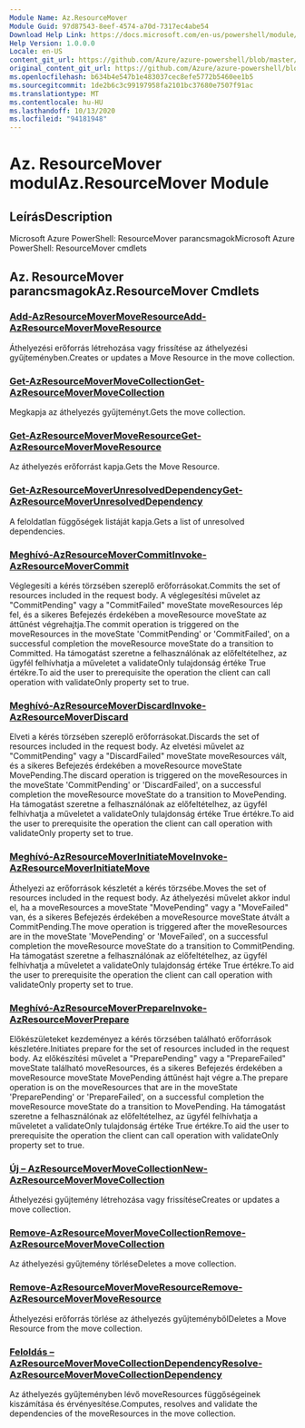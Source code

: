 ```yaml
---
Module Name: Az.ResourceMover
Module Guid: 97d87543-8eef-4574-a70d-7317ec4abe54
Download Help Link: https://docs.microsoft.com/en-us/powershell/module/az.resourcemover
Help Version: 1.0.0.0
Locale: en-US
content_git_url: https://github.com/Azure/azure-powershell/blob/master/src/ResourceMover/help/Az.ResourceMover.md
original_content_git_url: https://github.com/Azure/azure-powershell/blob/master/src/ResourceMover/help/Az.ResourceMover.md
ms.openlocfilehash: b634b4e547b1e483037cec8efe5772b5460ee1b5
ms.sourcegitcommit: 1de2b6c3c99197958fa2101bc37680e7507f91ac
ms.translationtype: MT
ms.contentlocale: hu-HU
ms.lasthandoff: 10/13/2020
ms.locfileid: "94181948"
---
```

# <span data-ttu-id="e39a7-101">Az. ResourceMover modul</span><span class="sxs-lookup"><span data-stu-id="e39a7-101">Az.ResourceMover Module</span></span>
## <span data-ttu-id="e39a7-102">Leírás</span><span class="sxs-lookup"><span data-stu-id="e39a7-102">Description</span></span>
<span data-ttu-id="e39a7-103">Microsoft Azure PowerShell: ResourceMover parancsmagok</span><span class="sxs-lookup"><span data-stu-id="e39a7-103">Microsoft Azure PowerShell: ResourceMover cmdlets</span></span>

## <span data-ttu-id="e39a7-104">Az. ResourceMover parancsmagok</span><span class="sxs-lookup"><span data-stu-id="e39a7-104">Az.ResourceMover Cmdlets</span></span>
### [<span data-ttu-id="e39a7-105">Add-AzResourceMoverMoveResource</span><span class="sxs-lookup"><span data-stu-id="e39a7-105">Add-AzResourceMoverMoveResource</span></span>](Add-AzResourceMoverMoveResource.md)
<span data-ttu-id="e39a7-106">Áthelyezési erőforrás létrehozása vagy frissítése az áthelyezési gyűjteményben.</span><span class="sxs-lookup"><span data-stu-id="e39a7-106">Creates or updates a Move Resource in the move collection.</span></span>

### [<span data-ttu-id="e39a7-107">Get-AzResourceMoverMoveCollection</span><span class="sxs-lookup"><span data-stu-id="e39a7-107">Get-AzResourceMoverMoveCollection</span></span>](Get-AzResourceMoverMoveCollection.md)
<span data-ttu-id="e39a7-108">Megkapja az áthelyezés gyűjteményt.</span><span class="sxs-lookup"><span data-stu-id="e39a7-108">Gets the move collection.</span></span>

### [<span data-ttu-id="e39a7-109">Get-AzResourceMoverMoveResource</span><span class="sxs-lookup"><span data-stu-id="e39a7-109">Get-AzResourceMoverMoveResource</span></span>](Get-AzResourceMoverMoveResource.md)
<span data-ttu-id="e39a7-110">Az áthelyezés erőforrást kapja.</span><span class="sxs-lookup"><span data-stu-id="e39a7-110">Gets the Move Resource.</span></span>

### [<span data-ttu-id="e39a7-111">Get-AzResourceMoverUnresolvedDependency</span><span class="sxs-lookup"><span data-stu-id="e39a7-111">Get-AzResourceMoverUnresolvedDependency</span></span>](Get-AzResourceMoverUnresolvedDependency.md)
<span data-ttu-id="e39a7-112">A feloldatlan függőségek listáját kapja.</span><span class="sxs-lookup"><span data-stu-id="e39a7-112">Gets a list of unresolved dependencies.</span></span>

### [<span data-ttu-id="e39a7-113">Meghívó-AzResourceMoverCommit</span><span class="sxs-lookup"><span data-stu-id="e39a7-113">Invoke-AzResourceMoverCommit</span></span>](Invoke-AzResourceMoverCommit.md)
<span data-ttu-id="e39a7-114">Véglegesíti a kérés törzsében szereplő erőforrásokat.</span><span class="sxs-lookup"><span data-stu-id="e39a7-114">Commits the set of resources included in the request body.</span></span>
<span data-ttu-id="e39a7-115">A véglegesítési művelet az "CommitPending" vagy a "CommitFailed" moveState moveResources lép fel, és a sikeres Befejezés érdekében a moveResource moveState az áttűnést végrehajtja.</span><span class="sxs-lookup"><span data-stu-id="e39a7-115">The commit operation is triggered on the moveResources in the moveState 'CommitPending' or 'CommitFailed', on a successful completion the moveResource moveState do a transition to Committed.</span></span>
<span data-ttu-id="e39a7-116">Ha támogatást szeretne a felhasználónak az előfeltételhez, az ügyfél felhívhatja a műveletet a validateOnly tulajdonság értéke True értékre.</span><span class="sxs-lookup"><span data-stu-id="e39a7-116">To aid the user to prerequisite the operation the client can call operation with validateOnly property set to true.</span></span>

### [<span data-ttu-id="e39a7-117">Meghívó-AzResourceMoverDiscard</span><span class="sxs-lookup"><span data-stu-id="e39a7-117">Invoke-AzResourceMoverDiscard</span></span>](Invoke-AzResourceMoverDiscard.md)
<span data-ttu-id="e39a7-118">Elveti a kérés törzsében szereplő erőforrásokat.</span><span class="sxs-lookup"><span data-stu-id="e39a7-118">Discards the set of resources included in the request body.</span></span>
<span data-ttu-id="e39a7-119">Az elvetési művelet az "CommitPending" vagy a "DiscardFailed" moveState moveResources vált, és a sikeres Befejezés érdekében a moveResource moveState MovePending.</span><span class="sxs-lookup"><span data-stu-id="e39a7-119">The discard operation is triggered on the moveResources in the moveState 'CommitPending' or 'DiscardFailed', on a successful completion the moveResource moveState do a transition to MovePending.</span></span>
<span data-ttu-id="e39a7-120">Ha támogatást szeretne a felhasználónak az előfeltételhez, az ügyfél felhívhatja a műveletet a validateOnly tulajdonság értéke True értékre.</span><span class="sxs-lookup"><span data-stu-id="e39a7-120">To aid the user to prerequisite the operation the client can call operation with validateOnly property set to true.</span></span>

### [<span data-ttu-id="e39a7-121">Meghívó-AzResourceMoverInitiateMove</span><span class="sxs-lookup"><span data-stu-id="e39a7-121">Invoke-AzResourceMoverInitiateMove</span></span>](Invoke-AzResourceMoverInitiateMove.md)
<span data-ttu-id="e39a7-122">Áthelyezi az erőforrások készletét a kérés törzsébe.</span><span class="sxs-lookup"><span data-stu-id="e39a7-122">Moves the set of resources included in the request body.</span></span>
<span data-ttu-id="e39a7-123">Az áthelyezési művelet akkor indul el, ha a moveResources a moveState "MovePending" vagy a "MoveFailed" van, és a sikeres Befejezés érdekében a moveResource moveState átvált a CommitPending.</span><span class="sxs-lookup"><span data-stu-id="e39a7-123">The move operation is triggered after the moveResources are in the moveState 'MovePending' or 'MoveFailed', on a successful completion the moveResource moveState do a transition to CommitPending.</span></span>
<span data-ttu-id="e39a7-124">Ha támogatást szeretne a felhasználónak az előfeltételhez, az ügyfél felhívhatja a műveletet a validateOnly tulajdonság értéke True értékre.</span><span class="sxs-lookup"><span data-stu-id="e39a7-124">To aid the user to prerequisite the operation the client can call operation with validateOnly property set to true.</span></span>

### [<span data-ttu-id="e39a7-125">Meghívó-AzResourceMoverPrepare</span><span class="sxs-lookup"><span data-stu-id="e39a7-125">Invoke-AzResourceMoverPrepare</span></span>](Invoke-AzResourceMoverPrepare.md)
<span data-ttu-id="e39a7-126">Előkészületeket kezdeményez a kérés törzsében található erőforrások készletére.</span><span class="sxs-lookup"><span data-stu-id="e39a7-126">Initiates prepare for the set of resources included in the request body.</span></span>
<span data-ttu-id="e39a7-127">Az előkészítési művelet a "PreparePending" vagy a "PrepareFailed" moveState található moveResources, és a sikeres Befejezés érdekében a moveResource moveState MovePending áttűnést hajt végre a.</span><span class="sxs-lookup"><span data-stu-id="e39a7-127">The prepare operation is on the moveResources that are in the moveState 'PreparePending' or 'PrepareFailed', on a successful completion the moveResource moveState do a transition to MovePending.</span></span>
<span data-ttu-id="e39a7-128">Ha támogatást szeretne a felhasználónak az előfeltételhez, az ügyfél felhívhatja a műveletet a validateOnly tulajdonság értéke True értékre.</span><span class="sxs-lookup"><span data-stu-id="e39a7-128">To aid the user to prerequisite the operation the client can call operation with validateOnly property set to true.</span></span>

### [<span data-ttu-id="e39a7-129">Új – AzResourceMoverMoveCollection</span><span class="sxs-lookup"><span data-stu-id="e39a7-129">New-AzResourceMoverMoveCollection</span></span>](New-AzResourceMoverMoveCollection.md)
<span data-ttu-id="e39a7-130">Áthelyezési gyűjtemény létrehozása vagy frissítése</span><span class="sxs-lookup"><span data-stu-id="e39a7-130">Creates or updates a move collection.</span></span>

### [<span data-ttu-id="e39a7-131">Remove-AzResourceMoverMoveCollection</span><span class="sxs-lookup"><span data-stu-id="e39a7-131">Remove-AzResourceMoverMoveCollection</span></span>](Remove-AzResourceMoverMoveCollection.md)
<span data-ttu-id="e39a7-132">Az áthelyezési gyűjtemény törlése</span><span class="sxs-lookup"><span data-stu-id="e39a7-132">Deletes a move collection.</span></span>

### [<span data-ttu-id="e39a7-133">Remove-AzResourceMoverMoveResource</span><span class="sxs-lookup"><span data-stu-id="e39a7-133">Remove-AzResourceMoverMoveResource</span></span>](Remove-AzResourceMoverMoveResource.md)
<span data-ttu-id="e39a7-134">Áthelyezési erőforrás törlése az áthelyezés gyűjteményből</span><span class="sxs-lookup"><span data-stu-id="e39a7-134">Deletes a Move Resource from the move collection.</span></span>

### [<span data-ttu-id="e39a7-135">Feloldás – AzResourceMoverMoveCollectionDependency</span><span class="sxs-lookup"><span data-stu-id="e39a7-135">Resolve-AzResourceMoverMoveCollectionDependency</span></span>](Resolve-AzResourceMoverMoveCollectionDependency.md)
<span data-ttu-id="e39a7-136">Az áthelyezés gyűjteményben lévő moveResources függőségeinek kiszámítása és érvényesítése.</span><span class="sxs-lookup"><span data-stu-id="e39a7-136">Computes, resolves and validate the dependencies of the moveResources in the move collection.</span></span>

